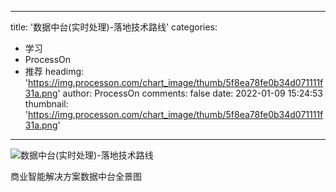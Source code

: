 
---
title: '数据中台(实时处理)-落地技术路线'
categories: 
 - 学习
 - ProcessOn
 - 推荐
headimg: 'https://img.processon.com/chart_image/thumb/5f8ea78fe0b34d071111f31a.png'
author: ProcessOn
comments: false
date: 2022-01-09 15:24:53
thumbnail: 'https://img.processon.com/chart_image/thumb/5f8ea78fe0b34d071111f31a.png'
---

<div>   
<img class="thumb" alt="数据中台(实时处理)-落地技术路线" src="https://img.processon.com/chart_image/thumb/5f8ea78fe0b34d071111f31a.png" referrerpolicy="no-referrer">
<p>商业智能解决方案数据中台全景图</p>  
</div>
            